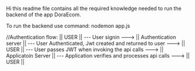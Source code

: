 Hi this readme file contains all the required knowledge needed to run the backend of the app DoraEcom.

To run the backend use command:
nodemon app.js



//Authentication flow:
|| USER || --- User signin ---> || Authentication server || 
--- User Authenticated, Jwt created and returned to user ---> || USER || 
--- User passes JWT when invoking the api calls ---> || Applicatoin Server || 
--- Application verifies and processes api calls ---> || USER ||